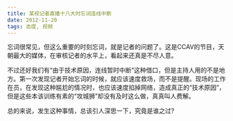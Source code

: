 ```yaml
---
title: 某视记者直播十八大时忘词连线中断
date: 2012-11-20
tags: 态度, 视频
---
```


忘词很常见，但这么重要的时刻忘词，就是记者的问题了。这是CCAV的节目，天朝最大的媒体，在审核记者的水平上，看起来还真是不尽人意。

不过还好我们有“由于技术原因，连线暂时中断”这种借口，但是主持人用的不是地方。第一次发现记者开始忘词的时候，就应该速度救场，而不是提醒。现场的工作在员，在发现这种尴尬的情况时，也应该速度掐掉网络，造成真正的“技术原因”，但是这些本该训练有素的“攻城狮”却没有及时这么做，真真叫人费解。

总的来说，发生这种事情，总该引人深思一下，究竟是谁之过?
